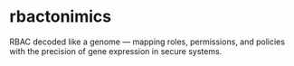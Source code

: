 # rbactonimics
RBAC decoded like a genome — mapping roles, permissions, and policies with the precision of gene expression in secure systems.
